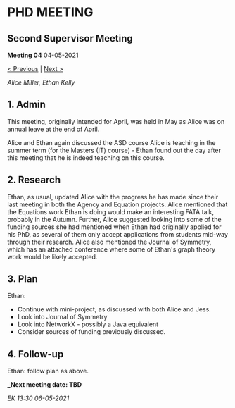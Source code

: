 # PHD MEETING
## Second Supervisor Meeting

__Meeting 04__
04-05-2021

[< Previous](../03-21/2_04_30-03-21.md) | [Next >]()

_Alice Miller,_
_Ethan Kelly_


## 1. Admin

This meeting, originally intended for April, was held in May as Alice was on annual leave at the end of April.

Alice and Ethan again discussed the ASD course Alice is teaching in the summer term (for the Masters (IT) course) - Ethan found out the day after this meeting that he is indeed teaching on this course. 


## 2. Research

Ethan, as usual, updated Alice with the progress he has made since their last meeting in both the Agency and Equation projects. Alice mentioned that the Equations work Ethan is doing would make an interesting FATA talk, probably in the Autumn. Further, Alice suggested looking into some of the funding sources she had mentioned when Ethan had originally applied for his PhD, as several of them only accept applications from students mid-way through their research. Alice also mentioned the Journal of Symmetry, which has an attached conference where some of Ethan's graph theory work would be likely accepted.


## 3. Plan

Ethan:
* Continue with mini-project, as discussed with both Alice and Jess.
* Look into Journal of Symmetry
* Look into NetworkX - possibly a Java equivalent
* Consider sources of funding previously discussed.


## 4. Follow-up

Ethan: follow plan as above.



**_Next meeting date: TBD**



_EK 13:30 06-05-2021_
